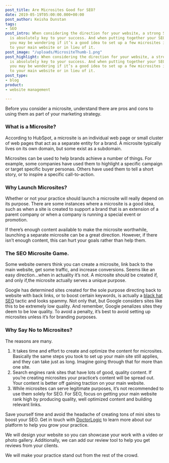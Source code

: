 ```yaml
---
post_title: Are Microsites Good for SEO?
date: 2019-05-19T05:00:00.000+00:00
post_author: Keisha Dunstan
tags:
- SEO
post_intro: When considering the direction for your website, a strong SEO strategy
  is absolutely key to your success. And when putting together your SEO campaign,
  you may be wondering if it’s a good idea to set up a few microsites in addition
  to your main website or in lieu of it.
post_image: "/uploads/MicrositeThumb-1.png"
post_highlight: When considering the direction for your website, a strong SEO strategy
  is absolutely key to your success. And when putting together your SEO campaign,
  you may be wondering if it’s a good idea to set up a few microsites in addition
  to your main website or in lieu of it.
post_type:
- blog
product:
- website management

---
```

Before you consider a microsite, understand there are pros and cons to using them as part of your marketing strategy.

### What is a Microsite?

According to HubSpot, a microsite is an individual web page or small cluster of web pages that act as a separate entity for a brand. A microsite typically lives on its own domain, but some exist as a subdomain.

Microsites can be used to help brands achieve a number of things. For example, some companies have used them to highlight a specific campaign or target specific buyer personas. Others have used them to tell a short story, or to inspire a specific call-to-action.

### Why Launch Microsites?

Whether or not your practice should launch a microsite will really depend on its purpose. There are some instances where a microsite is a good idea, such as when a site is created to support a brand that is an extension of a parent company or when a company is running a special event or promotion.

If there’s enough content available to make the microsite worthwhile, launching a separate microsite can be a great direction. However, if there isn’t enough content, this can hurt your goals rather than help them.

### The SEO Microsite Game.

Some website owners think you can create a microsite, link back to the main website, get some traffic, and increase conversions. Seems like an easy direction…when in actuality it’s not. A microsite should be created if, and only if,the microsite actually serves a unique purpose.

Google has determined sites created for the sole purpose directing back to website with back links, or to boost certain keywords, is actually a [black hat SEO](https://www.wordstream.com/black-hat-seo) tactic and looks spammy. Not only that, but Google considers sites like this to be extremely low quality. And remember, Google penalizes sites they deem to be low quality. To avoid a penalty, it’s best to avoid setting up microsites unless it’s for branding purposes.

### Why Say No to Microsites?

The reasons are many.

1. It takes time and effort to create and optimize the content for microsites. Basically the same steps you took to set up your main site still applies, and they can take just as long. Imagine going through that for more than one site.
2. Search engines rank sites that have lots of good, quality content. If you’re creating microsites your practice’s content will be spread out. Your content is better off gaining traction on your main website.
3. While microsites can serve legitimate purposes, it’s not recommended to use them solely for SEO. For SEO, focus on getting your main website rank high by producing quality, well optimized content and building relevant links.

Save yourself time and avoid the headache of creating tons of mini sites to boost your SEO. Get in touch with [DoctorLogic](https://doctorlogic.com/) to learn more about our platform to help you grow your practice.

We will design your website so you can showcase your work with a video or photo gallery. Additionally, we can add our review tool to help you get reviews from your clients.

We will make your practice stand out from the rest of the crowd.